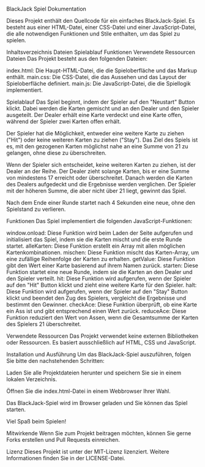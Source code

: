 BlackJack Spiel Dokumentation

Dieses Projekt enthält den Quellcode für ein einfaches BlackJack-Spiel. Es besteht aus einer HTML-Datei, einer CSS-Datei und einer JavaScript-Datei, die alle notwendigen Funktionen und Stile enthalten, um das Spiel zu spielen.

Inhaltsverzeichnis
Dateien
Spielablauf
Funktionen
Verwendete Ressourcen
Dateien
Das Projekt besteht aus den folgenden Dateien:

index.html: Die Haupt-HTML-Datei, die die Spieloberfläche und das Markup enthält.
main.css: Die CSS-Datei, die das Aussehen und das Layout der Spieloberfläche definiert.
main.js: Die JavaScript-Datei, die die Spiellogik implementiert.

Spielablauf
Das Spiel beginnt, indem der Spieler auf den "Neustart" Button klickt. Dabei werden die Karten gemischt und an den Dealer und den Spieler ausgeteilt. Der Dealer erhält eine Karte verdeckt und eine Karte offen, während der Spieler zwei Karten offen erhält.

Der Spieler hat die Möglichkeit, entweder eine weitere Karte zu ziehen ("Hit") oder keine weiteren Karten zu ziehen ("Stay"). Das Ziel des Spiels ist es, mit den gezogenen Karten möglichst nahe an eine Summe von 21 zu gelangen, ohne diese zu überschreiten.

Wenn der Spieler sich entscheidet, keine weiteren Karten zu ziehen, ist der Dealer an der Reihe. Der Dealer zieht solange Karten, bis er eine Summe von mindestens 17 erreicht oder überschreitet. Danach werden die Karten des Dealers aufgedeckt und die Ergebnisse werden verglichen. Der Spieler mit der höheren Summe, die aber nicht über 21 liegt, gewinnt das Spiel.

Nach dem Ende einer Runde startet nach 4 Sekunden eine neue, ohne den Spielstand zu verlieren.

Funktionen
Das Spiel implementiert die folgenden JavaScript-Funktionen:

window.onload: Diese Funktion wird beim Laden der Seite aufgerufen und initialisiert das Spiel, indem sie die Karten mischt und die erste Runde startet.
alleKarten: Diese Funktion erstellt ein Array mit allen möglichen Kartenkombinationen.
mischen: Diese Funktion mischt das Karten-Array, um eine zufällige Reihenfolge der Karten zu erhalten.
getValue: Diese Funktion gibt den Wert einer Karte basierend auf ihrem Namen zurück.
starten: Diese Funktion startet eine neue Runde, indem sie die Karten an den Dealer und den Spieler verteilt.
hit: Diese Funktion wird aufgerufen, wenn der Spieler auf den "Hit" Button klickt und zieht eine weitere Karte für den Spieler.
halt: Diese Funktion wird aufgerufen, wenn der Spieler auf den "Stay" Button klickt und beendet den Zug des Spielers, vergleicht die Ergebnisse und bestimmt den Gewinner.
checkAce: Diese Funktion überprüft, ob eine Karte ein Ass ist und gibt entsprechend einen Wert zurück.
reduceAce: Diese Funktion reduziert den Wert von Assen, wenn die Gesamtsumme der Karten des Spielers 21 überschreitet.

Verwendete Ressourcen
Das Projekt verwendet keine externen Bibliotheken oder Ressourcen. Es basiert ausschließlich auf HTML, CSS und JavaScript.

Installation und Ausführung
Um das BlackJack-Spiel auszuführen, folgen Sie bitte den nachstehenden Schritten:

Laden Sie alle Projektdateien herunter und speichern Sie sie in einem lokalen Verzeichnis.

Öffnen Sie die index.html-Datei in einem Webbrowser Ihrer Wahl.

Das BlackJack-Spiel wird im Browser geladen und Sie können das Spiel starten.

Viel Spaß beim Spielen!

Mitwirkende
Wenn Sie zum Projekt beitragen möchten, können Sie gerne Forks erstellen und Pull Requests einreichen.

Lizenz
Dieses Projekt ist unter der MIT-Lizenz lizenziert. Weitere Informationen finden Sie in der LICENSE-Datei.